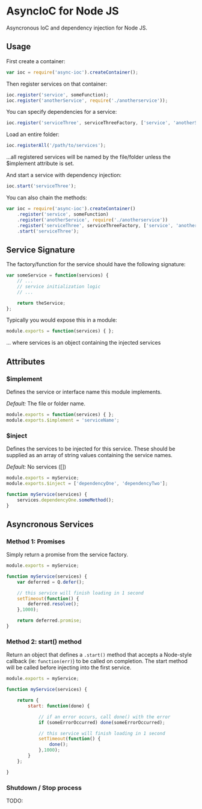 # AsyncIoC for Node JS

Asyncronous IoC and dependency injection for Node JS.

## Usage

First create a container:

```js
var ioc = require('async-ioc').createContainer();
```

Then register services on that container:

```js
ioc.register('service', someFunction);
ioc.register('anotherService', require('./anotherservice'));
```

You can specify dependencies for a service:

```js
ioc.register('serviceThree', serviceThreeFactory, ['service', 'anotherService']);
```

Load an entire folder:
```js
ioc.registerAll('/path/to/services');
```
...all registered services will be named by the file/folder unless the $implement attribute is set.

And start a service with dependency injection:
```js
ioc.start('serviceThree');
```

You can also chain the methods:

```js
var ioc = require('async-ioc').createContainer()
	.register('service', someFunction)
	.register('anotherService', require('./anotherservice'))
	.register('serviceThree', serviceThreeFactory, ['service', 'anotherService'])
	.start('serviceThree');
```

## Service Signature

The factory/function for the service should have the following signature:

```js
var someService = function(services) {
	// ...
	// service initialization logic
	// ...

	return theService;
};
```

Typically you would expose this in a module:

```js
module.exports = function(services) { };
```

... where services is an object containing the injected services

## Attributes

### $implement

Defines the service or interface name this module implements.

*Default:* The file or folder name.

```js
module.exports = function(services) { };
module.exports.$implement = 'serviceName';

```

### $inject

Defines the services to be injected for this service. These should be supplied as an array of string values containing the service names.

*Default:* No services ([])

```js
module.exports = myService;
module.exports.$inject = ['dependencyOne', 'dependencyTwo'];

function myService(services) {
	services.dependencyOne.someMethod();
}
```

## Asyncronous Services

### Method 1: Promises

Simply return a promise from the service factory.

```js
module.exports = myService;

function myService(services) {
	var deferred = Q.defer();

	// this service will finish loading in 1 second
	setTimeout(function() {
		deferred.resolve();
	},1000);

	return deferred.promise;
}
```

### Method 2: start() method

Return an object that defines a ```.start()``` method that accepts a Node-style callback (ie: ```function(err)```) to be called on completion. The start method will be called before injecting into the first service.

```js
module.exports = myService;

function myService(services) {

	return {
		start: function(done) {

			// if an error occurs, call done() with the error
			if (someErrorOccurred) done(someErrorOccurred);

			// this service will finish loading in 1 second
			setTimeout(function() {
				done();
			},1000);
		}
	};

}
```

### Shutdown / Stop process

TODO: